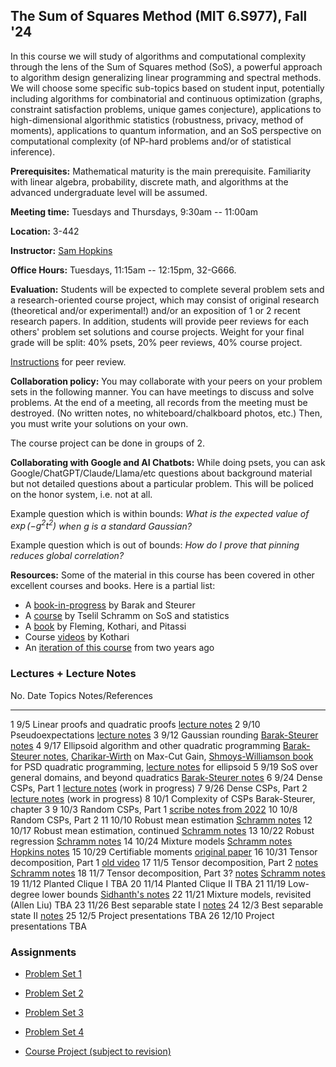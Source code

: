 ## The Sum of Squares Method (MIT 6.S977), Fall '24

In this course we will study of algorithms and computational complexity through the lens of the Sum of Squares method (SoS), a powerful approach to algorithm design generalizing linear programming and spectral methods. We will choose some specific sub-topics based on student input, potentially including algorithms for combinatorial and continuous optimization (graphs, constraint satisfaction problems, unique games conjecture), applications to high-dimensional algorithmic statistics (robustness, privacy, method of moments), applications to quantum information, and an SoS perspective on computational complexity (of NP-hard problems and/or of statistical inference).

**Prerequisites:** Mathematical maturity is the main prerequisite. Familiarity with linear algebra, probability, discrete math, and algorithms at the advanced undergraduate level will be assumed.

**Meeting time:** Tuesdays and Thursdays, 9:30am -- 11:00am

**Location:** 3-442

**Instructor:** [Sam Hopkins](../../index.html)

**Office Hours:** Tuesdays, 11:15am -- 12:15pm, 32-G666.

**Evaluation:** Students will be expected to complete several problem sets and a research-oriented course project, which may consist of original research (theoretical and/or experimental!) and/or an exposition of 1 or 2 recent research papers.
In addition, students will provide peer reviews for each others' problem set solutions and course projects.
Weight for your final grade will be split: 40% psets, 20% peer reviews, 40% course project.

[Instructions](grading.pdf) for peer review.

**Collaboration policy:** You may collaborate with your peers on your problem sets in the following manner. You can have meetings to discuss and solve problems. At the end of a meeting, all records from the meeting must be destroyed. (No written notes, no whiteboard/chalkboard photos, etc.) Then, you must write your solutions on your own.

The course project can be done in groups of $2$.

**Collaborating with Google and AI Chatbots:** While doing psets, you can ask Google/ChatGPT/Claude/Llama/etc questions about background material but not detailed questions about a particular problem. This will be policed on the honor system, i.e. not at all. 

Example question which is within bounds: *What is the expected value of $\exp(-g^2 t^2)$ when $g$ is a standard Gaussian?*

Example question which is out of bounds: *How do I prove that pinning reduces global correlation?*


**Resources:** Some of the material in this course has been covered in other excellent courses and books. Here is a partial list:

- A [book-in-progress](https://www.sumofsquares.org/public/index.html) by Barak and Steurer
- A [course](https://tselilschramm.org/sos-paradigm/sos-paradigm.html) by Tselil Schramm on SoS and statistics 
- A [book](https://eccc.weizmann.ac.il/report/2019/106/) by Fleming, Kothari, and Pitassi
- Course [videos](https://www.youtube.com/playlist?list=PL3NB_Sd9CrX-6CeApf12demgpe2PO4k8c) by Kothari
- An [iteration of this course](../sos-fall-22/sos-fall-22.html) from two years ago



### Lectures + Lecture Notes

No.              Date       Topics                                                            Notes/References
-----------      ----       ------                                                            ----------------
1                9/5        Linear proofs and quadratic proofs                                [lecture notes](lecture-1.pdf)
2                9/10       Pseudoexpectations                                                [lecture notes](lecture-1.pdf)
3                9/12       Gaussian rounding                                                 [Barak-Steurer notes](https://www.sumofsquares.org/public/lec02-3_grothendieck)
4                9/17       Ellipsoid algorithm and other quadratic programming               [Barak-Steurer notes](https://www.sumofsquares.org/public/lec02-3_grothendieck), [Charikar-Wirth](https://web.archive.org/web/20170809104118id_/http://courses.cs.washington.edu/courses/cse522/05au/charikargrothendieck.pdf) on Max-Cut Gain, [Shmoys-Williamson book](https://www.designofapproxalgs.com/book.pdf) for PSD quadratic programming, [lecture notes](lecture-1.pdf) for ellipsoid
5                9/19       SoS over general domains, and beyond quadratics                   [Barak-Steurer notes](https://www.sumofsquares.org/public/lec-definitions-general)
6                9/24       Dense CSPs, Part 1                                                [lecture notes](global-correlation-rounding.pdf) (work in progress)
7                9/26       Dense CSPs, Part 2                                                [lecture notes](global-correlation-rounding.pdf) (work in progress)
8                10/1       Complexity of CSPs                                                Barak-Steurer, chapter 3
9                10/3       Random CSPs, Part 1                                               [scribe notes from 2022](../sos-fall-22/refuting-random-csps.html)
10               10/8       Random CSPs, Part 2
11               10/10      Robust mean estimation                                            [Schramm notes](https://tselilschramm.org/sos-paradigm/notes22/00-proofs-to-algs.pdf)
12               10/17      Robust mean estimation, continued                                 [Schramm notes](https://tselilschramm.org/sos-paradigm/notes22/00-proofs-to-algs.pdf)
13               10/22      Robust regression                                                 [Schramm notes](https://tselilschramm.org/sos-paradigm/notes22/08-robust-regression.pdf)
14               10/24      Mixture models                                                    [Schramm notes](https://tselilschramm.org/sos-paradigm/notes22/04-clustering-gaussians.pdf) [Hopkins notes](https://www.samuelbhopkins.com/clustering.pdf)
15               10/29      Certifiable moments                                               [original paper](https://arxiv.org/abs/2410.21194)
16               10/31      Tensor decomposition, Part 1                                      [old video](https://mit.hosted.panopto.com/Panopto/Pages/Auth/Login.aspx?Auth=SessionView&panoptoState=e015f434-204d-4513-b5e7-b21e016998f8)
17               11/5       Tensor decomposition, Part 2                                      [notes](https://www.samuelbhopkins.com/tensor-decomp-notes.pdf) [Schramm notes](https://tselilschramm.org/sos-paradigm/notes21/01-tensor-decomposition.pdf)
18               11/7       Tensor decomposition, Part 3?                                     [notes](https://www.samuelbhopkins.com/tensor-decomp-notes.pdf) [Schramm notes](https://tselilschramm.org/sos-paradigm/notes21/01-tensor-decomposition.pdf)
19               11/12      Planted Clique I                                                  TBA
20               11/14      Planted Clique II                                                 TBA
21               11/19      Low-degree lower bounds                                           [Sidhanth's notes](ldlr.pdf)
22               11/21      Mixture models, revisited (Allen Liu)                             TBA
23               11/26      Best separable state I                                            [notes](best-separable-state.pdf)
24               12/3       Best separable state II                                           [notes](best-separable-state.pdf)
25               12/5       Project presentations                                             TBA
26               12/10      Project presentations                                             TBA




### Assignments 

- [Problem Set 1](pset1.pdf)

- [Problem Set 2](pset2.pdf)

- [Problem Set 3](pset3.pdf)

- [Problem Set 4](pset4.pdf)

- [Course Project (subject to revision)](project.pdf)
